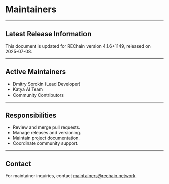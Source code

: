 # Maintainers

---

## Latest Release Information

This document is updated for REChain version 4.1.6+1149, released on 2025-07-08.

---

## Active Maintainers

- Dmitry Sorokin (Lead Developer)
- Katya AI Team
- Community Contributors

---

## Responsibilities

- Review and merge pull requests.
- Manage releases and versioning.
- Maintain project documentation.
- Coordinate community support.

---

## Contact

For maintainer inquiries, contact maintainers@rechain.network.
